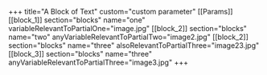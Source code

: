+++
title="A Block of Text"
custom="custom parameter"
[[Params]]
[[block_1]]
section="blocks"
name="one"
variableRelevantToPartialOne="image.jpg"
[[block_2]]
section="blocks"
name="two"
anyVariableRelevantToPartialTwo="image2.jpg"
[[block_2]]
section="blocks"
name="three"
alsoRelevantToPartialThree="image23.jpg"
[[block_3]]
section="blocks"
name="three"
anyVariableRelevantToPartialThree="image3.jpg"
+++


